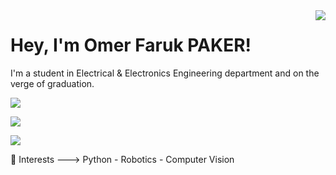 <img align='right' src="https://github-readme-stats.vercel.app/api?username=OFP-TR&show_icons=true">

# Hey, I'm Omer Faruk PAKER! 
I'm a student in Electrical & Electronics Engineering department and on the verge of graduation.

[![](https://img.shields.io/badge/LinkedIn-0077B5?style=for-the-badge&logo=linkedin&logoColor=white)](https://www.linkedin.com/in/omer-faruk-paker-32b429191?lipi=urn%3Ali%3Apage%3Ad_flagship3_profile_view_base_contact_details%3BVODV4ot0QvCXDEeZjQ1ugA%3D%3D)

[![](https://img.shields.io/badge/Gmail-D14836?style=for-the-badge&logo=gmail&logoColor=white)](eee.ofp@gmail.com)

[![](https://img.shields.io/github/followers/OFP-TR?style=social)](https://www.github.com/OFP-TR)

🤖 Interests ---> Python - Robotics - Computer Vision
